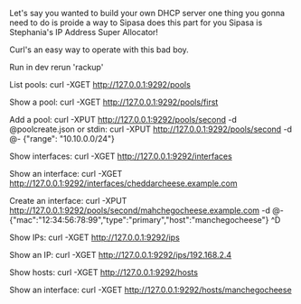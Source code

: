 Let's say you wanted to build your own DHCP server one thing you gonna need to do is proide a way to
Sipasa does this part for you
Sipasa is Stephania's IP Address Super Allocator!

Curl's an easy way to operate with this bad boy.

Run in dev
rerun 'rackup'

List pools:
curl -XGET http://127.0.0.1:9292/pools

Show a pool:
curl -XGET http://127.0.0.1:9292/pools/first

Add a pool:
curl -XPUT http://127.0.0.1:9292/pools/second -d @poolcreate.json
or stdin:
curl -XPUT http://127.0.0.1:9292/pools/second -d @-
{"range": "10.10.0.0/24"}
<Ctl-D>

Show interfaces:
curl -XGET http://127.0.0.1:9292/interfaces

Show an interface:
curl -XGET http://127.0.0.1:9292/interfaces/cheddarcheese.example.com

Create an interface:
curl -XPUT http://127.0.0.1:9292/pools/second/mahchegocheese.example.com -d @-
{"mac":"12:34:56:78:99","type":"primary","host":"manchegocheese"}
^D

Show IPs:
curl -XGET http://127.0.0.1:9292/ips

Show an IP:
curl -XGET http://127.0.0.1:9292/ips/192.168.2.4


Show hosts:
curl -XGET http://127.0.0.1:9292/hosts

Show an interface:
curl -XGET http://127.0.0.1:9292/hosts/manchegocheese


